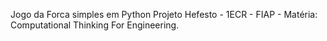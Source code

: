 Jogo da Forca simples em Python
Projeto Hefesto - 1ECR - FIAP - Matéria: Computational Thinking For Engineering.